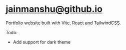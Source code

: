 # jainmanshu@github.io

Portfolio website built with Vite, React and TailwindCSS.

Todo:

- Add support for dark theme
